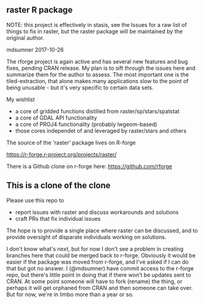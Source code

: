
## raster R package 

NOTE: this project is effectively in stasis, see the Issues for a raw list of things to fix in raster, but the raster package will be maintained by the original author. 

mdsumner 2017-10-26

The rforge project is again active and has several new features and bug fixes, pending CRAN release. My plan is to sift through the issues here and summarize them for the author to assess. The most important one is the tiled-extraction, that alone makes many applications slow to the point of being unusable - but it's very specific to certain data sets. 

My wishlist

- a core of gridded functions distilled from raster/sp/stars/spatstat
- a core of GDAL API functionality
- a core of PROJ4 functionality (probably lwgeom-based)
- those  cores independet of and leveraged by raster/stars and others




The source of the 'raster' package lives on R-forge

https://r-forge.r-project.org/projects/raster/

There is a Github clone on r-forge here: https://github.com/rforge

## This is a clone of the clone

Please use this repo to 

* report issues with raster and discuss workarounds and solutions
* craft PRs that fix individual issues

The hope is to provide a single place where raster can be discussed, and to provide oversight of disparate individuals working on solutions. 

I don't know what's next, but for now I don't see a problem in creating branches here that could be merged back to r-forge. Obviously it would be easier if the package was moved from r-forge, and I've asked if I can do that but got no answer. I (@mdsumner) have commit access to the r-forge repo, but there's little point in doing that if there won't be updates sent to CRAN. At some point someone will have to fork (rename) the thing, or perhaps it will get orphaned from CRAN and then someone can take over. But for now, we're in limbo more than a year or so.  

